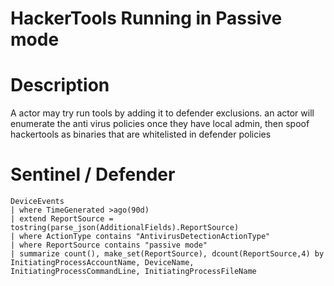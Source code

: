 # HackerTools Running in Passive mode

# Description
A actor may try run tools by adding it to defender exclusions. an actor will enumerate the anti virus policies once they have local admin, then spoof hackertools as binaries that are whitelisted in defender policies  

# Sentinel / Defender
```kql
DeviceEvents
| where TimeGenerated >ago(90d)
| extend ReportSource = tostring(parse_json(AdditionalFields).ReportSource)
| where ActionType contains "AntivirusDetectionActionType" 
| where ReportSource contains "passive mode"
| summarize count(), make_set(ReportSource), dcount(ReportSource,4) by InitiatingProcessAccountName, DeviceName, InitiatingProcessCommandLine, InitiatingProcessFileName
```

